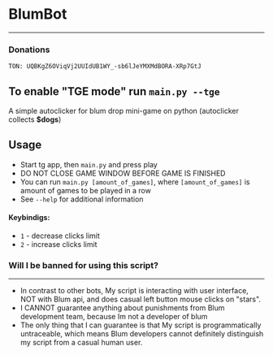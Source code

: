 # BlumBot
___
### Donations
```
TON: UQBKgZ6OViqVj2UUIdUB1WY_-sb6lJeYMXMdBORA-XRp7GtJ
```

## To enable "TGE mode" run `main.py --tge`
A simple autoclicker for blum drop mini-game on python (autoclicker collects **$dogs**)

## Usage
 - Start tg app, then `main.py` and press play
 - DO NOT CLOSE GAME WINDOW BEFORE GAME IS FINISHED
 - You can run `main.py [amount_of_games]`, where `[amount_of_games]` is amount of games to be played in a row
 - See `--help` for additional information

#### Keybindigs:
 - `1` - decrease clicks limit
 - `2` - increase clicks limit

### Will I be banned for using this script?
---
 - In contrast to other bots, My script is interacting with user interface, NOT with Blum api, and does casual left button mouse clicks on "stars".
 - I CANNOT guarantee anything about punishments from Blum development team, because Im not a developer of blum
 - The only thing that I can guarantee is that My script is programmatically untraceable, which means Blum developers cannot definitely distinguish my script from a casual human user.
